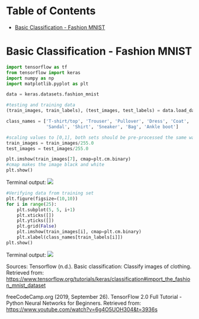 # Table of Contents

* [Basic Classification - Fashion MNIST](#Basic-Classification-Fashion-MNIST)

# Basic Classification - Fashion MNIST

```python
import tensorflow as tf
from tensorflow import keras
import numpy as np
import matplotlib.pyplot as plt

data = keras.datasets.fashion_mnist

#testing and training data
(train_images, train_labels), (test_images, test_labels) = data.load_data()

class_names = ['T-shirt/top', 'Trouser', 'Pullover', 'Dress', 'Coat',
               'Sandal', 'Shirt', 'Sneaker', 'Bag', 'Ankle boot']

#scaling values to [0,1], both sets should be pre-processed the same way
train_images = train_images/255.0
test_images = test_images/255.0

plt.imshow(train_images[7], cmap=plt.cm.binary)
#cmap makes the image black and white
plt.show()
```

Terminal output:
![](https://github.com/ezhentan/schoolprojects/blob/master/Basic%20Tensorflow/Images/pullover.png)

```python
#Verifying data from training set
plt.figure(figsize=(10,10))
for i in range(25):
    plt.subplot(5, 5, i+1)
    plt.xticks([])
    plt.yticks([])
    plt.grid(False)
    plt.imshow(train_images[i], cmap=plt.cm.binary)
    plt.xlabel(class_names[train_labels[i]])
plt.show()
```

Terminal output:
![](https://github.com/ezhentan/schoolprojects/blob/master/Basic%20Tensorflow/Images/25_images.png)

Sources:
Tensorflow (n.d.). Basic classification: Classify images of clothing. Retrieved from: https://www.tensorflow.org/tutorials/keras/classification#import_the_fashion_mnist_dataset

freeCodeCamp.org (2019, September 26). TensorFlow 2.0 Full Tutorial - Python Neural Networks for Beginners. Retrieved from: https://www.youtube.com/watch?v=6g4O5UOH304&t=3936s
